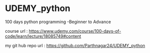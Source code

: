 # UDEMY_python
100  days python programming -Beginner to Advance

course url :
https://www.udemy.com/course/100-days-of-code/learn/lecture/18085749#content

my git hub repo url :
https://github.com/Parthnagar24/UDEMY_python
